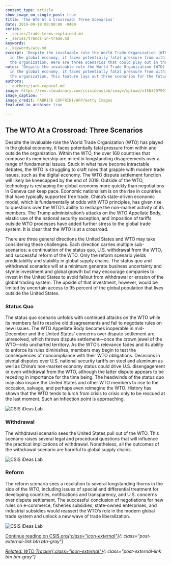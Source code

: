 ```yaml
---
content_type: article
show_image_on_single_post: true
title: 'The WTO At a Crossroad: Three Scenarios'
date: 2019-09-18 09:00:00 -0400
series:
- _series/trade-terms-explained.md
- _series/trends-in-trade.md
keywords:
- _keywords/wto.md
excerpt: 'Despite the invaluable role the World Trade Organization (WTO) has played
  in the global economy, it faces potentially fatal pressure from within and outside
  the organization. Here are three scenarios that could play out in the coming years. '
notes: 'Despite the invaluable role the World Trade Organization (WTO) has played
  in the global economy, it faces potentially fatal pressure from within and outside
  the organization. This feature lays out three scenarios for the future of the WTO. '
authors:
- _authors/jack-caporal.md
image: https://res.cloudinary.com/csisideaslab/image/upload/v1563297997/trade-guys/181023_WTO_0-compressor.jpg
image_caption: ''
image_credit: FABRICE COFFRINI/AFP/Getty Images
featured_in_archive: true

---
```

## The WTO At a Crossroad: Three Scenarios

Despite the invaluable role the World Trade Organization (WTO) has played in the global economy, it faces potentially fatal pressure from within and outside the organization. Within the WTO, the over 160 countries that compose its membership are mired in longstanding disagreements over a range of fundamental issues. Stuck in what have become intractable debates, the WTO is struggling to craft rules that grapple with modern trade issues, such as the digital economy. The WTO dispute settlement function will likely be kneecapped by the end of 2019. Outside of the WTO, technology is reshaping the global economy more quickly than negotiations in Geneva can keep pace. Economic nationalism is on the rise in countries that have typically supported free trade. China’s state-driven economic model, which is fundamentally at odds with WTO principles, has given rise to questions over the WTO’s ability to reshape the non-market activity of its members. The Trump administration’s attacks on the WTO Appellate Body, elastic use of the national security exception, and imposition of tariffs outside WTO processes have added further stress to the global trade system. It is clear that the WTO is at a crossroad. 

There are three general directions the United States and WTO may take considering these challenges. Each direction carries multiple sub-scenarios: a continuation of the status quo, U.S. withdrawal from the WTO, and successful reform of the WTO.  Only the reform scenario yields predictability and stability in global supply chains. The status quo and withdrawal scenarios will at a minimum generate business uncertainty and stymie investment and global growth but may encourage companies to invest in the United States to avoid fallout from withdrawal or erosion of the global trading system. The upside of that investment, however, would be limited by uncertain access to 95 percent of the global population that lives outside the United States.

### Status Quo

The status quo scenario unfolds with continued attacks on the WTO while its members fail to resolve old disagreements and fail to negotiate rules on new issues. The WTO Appellate Body becomes inoperable in mid-December and the United States’ concerns over dispute settlement are unresolved, which throws dispute settlement—once the crown jewel of the WTO—into uncharted territory. As the WTO’s relevance fades and its ability to enforce its rules diminishes, members may begin to test the consequences of noncompliance with their WTO obligations. Decisions in pivotal disputes over U.S. national security tariffs on steel and aluminum as well as China’s non-market economy status could drive U.S. disengagement or even withdrawal from the WTO, although the latter dispute appears to be receding in importance for the time being. The headwinds of the status quo may also inspire the United States and other WTO members to rise to the occasion, salvage, and perhaps even reimagine the WTO. History has shown that the WTO tends to lurch from crisis to crisis only to be rescued at the last moment. Such an inflection point is approaching.

![CSIS iDeas Lab](https://res.cloudinary.com/csisideaslab/image/upload/v1563298002/trade-guys/status_quo.png "FlowChart 2 (click to enlarge)")

### Withdrawal

The withdrawal scenario sees the United States pull out of the WTO. This scenario raises several legal and procedural questions that will influence the practical implications of withdrawal. Nonetheless, all the outcomes of the withdrawal scenario are harmful to global supply chains.

![CSIS iDeas Lab](https://res.cloudinary.com/csisideaslab/image/upload/v1563298002/trade-guys/withdraw.png "FlowChart 3 (click to enlarge)")

### Reform

The reform scenario sees a resolution to several longstanding thorns in the side of the WTO, including issues of special and differential treatment for developing countries, notifications and transparency, and U.S. concerns over dispute settlement. The successful conclusion of negotiations for new rules on e-commerce, fisheries subsidies, state-owned enterprises, and industrial subsidies would reassert the WTO’s role in the modern global trade system and unlock a new wave of trade liberalization.

![CSIS iDeas Lab](https://res.cloudinary.com/csisideaslab/image/upload/v1563298002/trade-guys/embraces.png "FlowChart 3 (click to enlarge)")

[Continue reading on CSIS.org<i/>{:class="icon-external"}](https://www.csis.org%22){: class="post-external-link btn btn-gray"}

[Related: WTO Tracker<i/>{:class="icon-external"}](/trade-explained/wto-tracker/){: class="post-external-link btn btn-gray"}